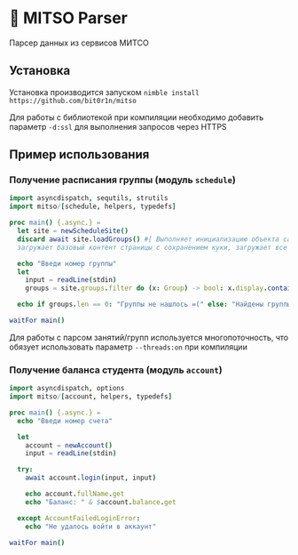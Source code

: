 # 🍉 MITSO Parser
Парсер данных из сервисов МИТСО

## Установка
Установка производится запуском `nimble install https://github.com/bit0r1n/mitso`

Для работы с библиотекой при компиляции необходимо добавить параметр `-d:ssl` для выполнения запросов через HTTPS

## Пример использования

### Получение расписания группы (модуль `schedule`)

```nim
import asyncdispatch, sequtils, strutils
import mitso/[schedule, helpers, typedefs]

proc main() {.async.} =
  let site = newScheduleSite()
  discard await site.loadGroups() #[ Выполняет инициализацию объекта сайта, т.е.
  загружает базовый контент страницы с сохранением куки, загружает все факультеты, группы ]#

  echo "Введи номер группы"
  let
    input = readLine(stdin)
    groups = site.groups.filter do (x: Group) -> bool: x.display.contains(input)

  echo if groups.len == 0: "Группы не нашлось =(" else: "Найдены группы: " & $groups

waitFor main()
```

Для работы с парсом занятий/групп используется многопоточность, что обязует использовать параметр `--threads:on` при компиляции

### Получение баланса студента (модуль `account`)

```nim
import asyncdispatch, options
import mitso/[account, helpers, typedefs]

proc main() {.async.} =
  echo "Введи номер счета"

  let
    account = newAccount()
    input = readLine(stdin)

  try:
    await account.login(input, input)

    echo account.fullName.get
    echo "Баланс: " & $account.balance.get

  except AccountFailedLoginError:
    echo "Не удалось войти в аккаунт"

waitFor main()
```
